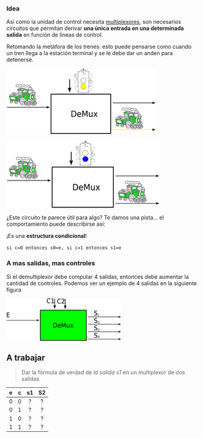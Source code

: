 ### Idea

Así como la unidad de control necesita [multiplexores](http://orga-unq.mumuki.io/exercises/2175-bajo-nivel-logica-digital-diseno-multiplexador-de-1-bit), son necesarios circuitos que permitan derivar **una única entrada en una determinada salida** en función de líneas de control. 

Retomando la metáfora de los trenes: esto puede pensarse como cuando un tren llega a la estación terminal y se le debe dar un anden para detenerse.

![demux amarillo](https://github.com/Orga-UNQ/mumuki-guia-bajo-nivel-logica-digital/blob/master/assets/demux-tren-amarillo.png?raw=true "Tren derivado al andén amarillo")


![demux azul](https://github.com/Orga-UNQ/mumuki-guia-bajo-nivel-logica-digital/blob/master/assets/demux-tren-azul.png?raw=true "Tren derivado al andén amarillo")



¿Este circuito te parece útil para algo? Te damos una pista... el comportamiento puede describirse así:



¡Es una **estructura condicional**!


```
si c=0 entonces s0=e, si c=1 entonces s1=e
```

### A mas salidas, mas controles
Si el demultiplexor debe computar 4 salidas, entonces debe aumentar la cantidad de controles. Podemos ver un ejemplo de 4 salidas en la siguiente figura


![caja negra demux](https://github.com/Orga-UNQ/mumuki-guia-bajo-nivel-logica-digital/blob/master/assets/demux.png?raw=true "Demultiplexor")



## A trabajar
> Dar la fórmula de verdad de *la salida s1* en un multiplexor de dos salidas

| e   |  c  | s1  |  S2 |
|:---:|:---:|:---:|:---:|
|  0  |  0  |  ?  |  ?  |
|  0  |  1  |  ?  |  ?  |
|  1  |  0  |  ?  |  ?  |
|  1  |  1  |  ?  |  ?  |
